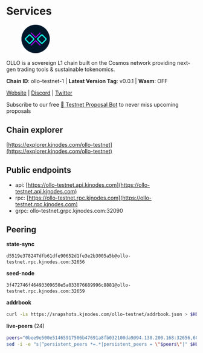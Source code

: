 # Services

<figure><img src="https://raw.githubusercontent.com/kj89/cosmos-images/main/logos/ollo.png" alt=""><figcaption></figcaption></figure>

OLLO is a sovereign L1 chain built on the Cosmos network providing  next-gen trading tools & sustainable tokenomics.

**Chain ID**: ollo-testnet-1 | **Latest Version Tag**: v0.0.1 | **Wasm**: OFF

[Website](https://www.ollostation.zone) | [Discord](https://discord.com/invite/GxBqZ9mSSm) | [Twitter](https://twitter.com/OLLOStation)



Subscribe to our free [🤖 Testnet Proposal Bot](https://t.me/kjnodes_testnet_proposal_bot) to never miss upcoming proposals


## Chain explorer
[https://explorer.kjnodes.com/ollo-testnet](https://explorer.kjnodes.com/ollo-testnet)

## Public endpoints

* api: [https://ollo-testnet.api.kjnodes.com](https://ollo-testnet.api.kjnodes.com)
* rpc: [https://ollo-testnet.rpc.kjnodes.com](https://ollo-testnet.rpc.kjnodes.com)
* grpc: ollo-testnet.grpc.kjnodes.com:32090

## Peering

**state-sync**

```text
d5519e378247dfb61dfe90652d1fe3e2b3005a5b@ollo-testnet.rpc.kjnodes.com:32656
```

**seed-node**

```text
3f472746f46493309650e5a033076689996c8881@ollo-testnet.rpc.kjnodes.com:32659
```

**addrbook**
```bash
curl -Ls https://snapshots.kjnodes.com/ollo-testnet/addrbook.json > $HOME/.ollo/config/addrbook.json
```

**live-peers** (24)
```bash
peers="0bee9e500e51465917506b47691a8fb032100da9@94.130.200.168:32656,60a8fdd419c20f509cf590a10978827bcf1cf25c@161.97.99.251:11656,42beefd08b5f8580177d1506220db3a548090262@65.108.195.29:26116,771cfca799033e327511b25ae77784e02818d77f@65.108.101.4:23486,3ea40f63890f10272201edf96d2a49e197e52091@65.108.105.48:18156,2a8f0fada8b8b71b8154cf30ce44aebea1b5fe3d@162.19.238.122:26656,d14b740968d24aa5c31ade7dbda2b1204c40f24c@65.109.52.156:46656,f263b8daa389998a3f5d72509c338119b1802e19@51.178.65.184:22656,70ba32724461c7ed4ec8d6ddc8b5e0b1cfb9e237@54.219.57.63:26656,da8d3ca8e1c147f0037b1c43ad3de7174f5ec1b7@209.145.59.224:26656,742d7dccc98ccc2b30abb6ea172fc2175782db50@148.251.91.185:26656,80b1ad27820f58b49e7a5a68881f0248a6269e9b@65.108.132.239:15656,cadc2b601a188aedbe4156a6eb5a81e00770bcfc@65.108.219.110:26656,4b73754c2c10d523ffd43ca95d9cb6e0ad8204a4@5.189.148.147:26656,69d2c02f413bea1376f5398646f0c2ce0f82d62e@141.94.73.93:26656,dba5e8b41c4e369418f83a449966e4eb7ca05cd4@65.109.23.114:18156,d6c5ff021b091a1fd93b9f811cf7fca0d31e8510@65.108.238.61:46656,a487497f2c80b53fa0908ce072a94a99be698b6b@142.132.162.28:46656,9865c6e15faced6643adc228e3a59744e1b4e277@116.203.29.162:46656,5c2a752c9b1952dbed075c56c600c3a79b58c395@195.3.220.135:27006,d5519e378247dfb61dfe90652d1fe3e2b3005a5b@65.109.68.190:32656,47655c33bdecae7f449301197d8b951a97e1b680@89.58.59.75:26656,cba0eacc21eaddadc8903d503b1db12dd002fd0f@65.108.226.183:18156,dd577d8f2e997d7e70495640aff124ddb70d1a21@95.217.192.222:26656"
sed -i -e "s|^persistent_peers *=.*|persistent_peers = \"$peers\"|" $HOME/.ollo/config/config.toml
```
